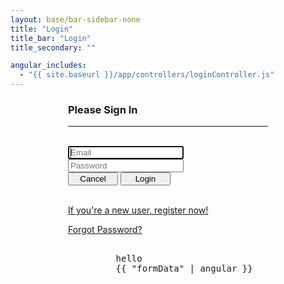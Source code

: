 ```yaml
---
layout: base/bar-sidebar-none
title: "Login"
title_bar: "Login"
title_secondary: ""

angular_includes:
  - "{{ site.baseurl }}/app/controllers/loginController.js"
---
```


<div ng-app="serverConfigApp" ng-controller="loginController">
    <div class = "container">
        <div class="wrapper">
		        <form id="loginForm" name="loginForm" class="form-signin">       
		            <h3 class="form-signin-heading">Please Sign In</h3>
			        <hr class="colorgraph"><br>
			        <input type="text" class="form-control" name="account" placeholder="Email" autofocus="" ng-model="formData.account" /><br/>
			        <input type="password" class="form-control" name="password" placeholder="Password" ng-model="formData.password" /><br/>  
                    <button class="btn btn-small" name="Cancel" value="Cancel">Cancel</button> 
                    <button class="btn btn-small btn-primary" name="Login" value="Login" type="Submit">Login</button><br/><br/>
                    <p><a href = "/register">If you're a new user, register now!</a></p>
                    <p><a href = "/forgotPassword">Forgot Password?</a></p>
		        </form>	
		        <pre style = "width: 1000px">   
		            hello
	                {{ "formData" | angular }}   
	            </pre>
	    </div>
	</div>
	<style> 
	    .wrapper {    
                margin-top: 20px;
                margin-bottom: 20px;
            }
            form {
                width: 320px;
                margin: 0 auto;
            }
        .btn-small {
            width:80px !important; 
            display: inline !important;
        }
	</style>
</div>